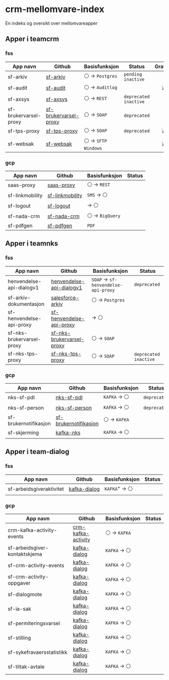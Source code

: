 # crm-mellomvare-index
En indeks og oversikt over mellomvareapper

## Apper i teamcrm

### fss

| App navn  | Github | Basisfunksjon | Status | Grafana |
| --------- | ------ | ------------- | ------ | :-----: |
| sf-arkiv  | [sf-arkiv](https://github.com/navikt/sf-arkiv) | :white_circle: -> `Postgres` | `pending` `inactive` | |
| sf-audit  | [sf-audit](https://github.com/navikt/sf-audit) | :white_circle: -> `Auditlog` ||[:chart_with_upwards_trend:](https://grafana.nais.io/d/2grjuRxnz/crm-mellomvare-alerts?orgId=1&from=now-2d&to=now&viewPanel=62)|
| sf-axsys  | [sf-axsys](https://github.com/navikt/sf-axsys) | :white_circle: -> `REST` | `deprecated` `inactive` ||
| sf-brukervarsel-proxy | [sf-brukervarsel-proxy](https://github.com/navikt/sf-brukervarsel-proxy) | :white_circle: -> `SOAP` | `deprecated` ||
| sf-tps-proxy | [sf-tps-proxy](https://github.com/navikt/sf-tps-proxy) | :white_circle: -> `SOAP` | `deprecated` |[:chart_with_upwards_trend:](https://grafana.nais.io/d/2grjuRxnz/crm-mellomvare-alerts?orgId=1&from=now-2d&to=now&viewPanel=68)|
| sf-websak | [sf-websak](https://github.com/navikt/sf-websak) | :white_circle: -> `SFTP Windows` || [:chart_with_upwards_trend:](https://grafana.nais.io/d/2grjuRxnz/crm-mellomvare-alerts?orgId=1&from=now-30d&to=now&viewPanel=72) |

### gcp

| App navn  | Github | Basisfunksjon | Status |
| --------- | ------ | ------------- | ------ |
| saas-proxy | [saas-proxy](https://github.com/navikt/saas-proxy) | :white_circle: -> `REST` ||
| sf-linkmobility | [sf-linkmobility](https://github.com/navikt/sf-linkmobility) | `SMS` -> :white_circle: ||
| sf-logout  | [sf-logout](https://github.com/navikt/sf-logout ) | -> :white_circle: ||
| sf-nada-crm | [sf-nada-crm](https://github.com/navikt/sf-nada-crm) | :white_circle: -> `BigQuery` ||
| sf-pdfgen | [sf-pdfgen](https://github.com/navikt/sf-pdfgen) | `PDF` ||

## Apper i teamnks

### fss

| App navn  | Github | Basisfunksjon | Status |
| --------- | ------ | ------------- | ------ |
| henvendelse-api-dialogv1 | [henvendelse-api-dialogv1](https://github.com/navikt/henvendelse-api-dialogv1) | `SOAP` -> `sf-henvendelse-api-proxy` | `deprecated` |
| sf-arkiv-dokumentasjon | [salesforce-arkiv](https://github.com/navikt/salesforce-arkiv) | :white_circle: -> `Postgres` ||
| sf-henvendelse-api-proxy | [sf-henvendelse-api-proxy](https://github.com/navikt/sf-henvendelse-api-proxy) | -> :white_circle: ||
| sf-nks-brukervarsel-proxy | [sf-nks-brukervarsel-proxy](https://github.com/navikt/sf-nks-brukervarsel-proxy) | :white_circle: -> `SOAP` ||
| sf-nks-tps-proxy | [sf-nks-tps-proxy](https://github.com/navikt/sf-nks-tps-proxy) | :white_circle: -> `SOAP` | `deprecated`  `inactive` |

### gcp

| App navn  | Github | Basisfunksjon | Status |
| --------- | ------ | ------------- | ------ |
| nks-sf-pdl  | [nks-sf-pdl](https://github.com/navikt/nks-sf-pdl) | `KAFKA` -> :white_circle: | `deprecated` |
| nks-sf-person | [nks-sf-person](https://github.com/navikt/nks-sf-person) | `KAFKA` -> :white_circle: | `deprecated` |
| sf-brukernotifikasjon | [sf-brukernotifikasjon](https://github.com/navikt/sf-brukernotifikasjon) | :white_circle: -> `KAFKA` ||
| sf-skjerming | [kafka-nks](https://github.com/navikt/kafka-nks) | `KAFKA` -> :white_circle: ||

## Apper i team-dialog

### fss

| App navn  | Github | Basisfunksjon | Status |
| --------- | ------ | ------------- | ------ |
| sf-arbeidsgiveraktivitet | [kafka-dialog](https://github.com/navikt/kafka-dialog) | `KAFKA`<sup>+</sup> -> :white_circle: | |

### gcp

| App navn  | Github | Basisfunksjon | Status |
| --------- | ------ | ------------- | ------ |
| crm-kafka-activity-events | [crm-kafka-activity](https://github.com/navikt/crm-kafka-activity) | :white_circle: -> `KAFKA` ||
| sf-arbeidsgiver-kontaktskjema | [kafka-dialog](https://github.com/navikt/kafka-dialog) | `KAFKA` -> :white_circle: ||
| sf-crm-activity-events | [kafka-dialog](https://github.com/navikt/kafka-dialog) | `KAFKA` -> :white_circle: ||
| sf-crm-activity-oppgaver | [kafka-dialog](https://github.com/navikt/kafka-dialog) | `KAFKA` -> :white_circle: ||
| sf-dialogmote | [kafka-dialog](https://github.com/navikt/kafka-dialog) | `KAFKA` -> :white_circle: ||
| sf-ia-sak| [kafka-dialog](https://github.com/navikt/kafka-dialog) | `KAFKA` -> :white_circle: ||
| sf-permiteringsvarsel | [kafka-dialog](https://github.com/navikt/kafka-dialog) | `KAFKA` -> :white_circle: ||
| sf-stilling | [kafka-dialog](https://github.com/navikt/kafka-dialog) | `KAFKA` -> :white_circle: ||
| sf-sykefravaersstatistikk | [kafka-dialog](https://github.com/navikt/kafka-dialog) | `KAFKA` -> :white_circle: ||
| sf-tiltak-avtale | [kafka-dialog](https://github.com/navikt/kafka-dialog) | `KAFKA` -> :white_circle: ||


